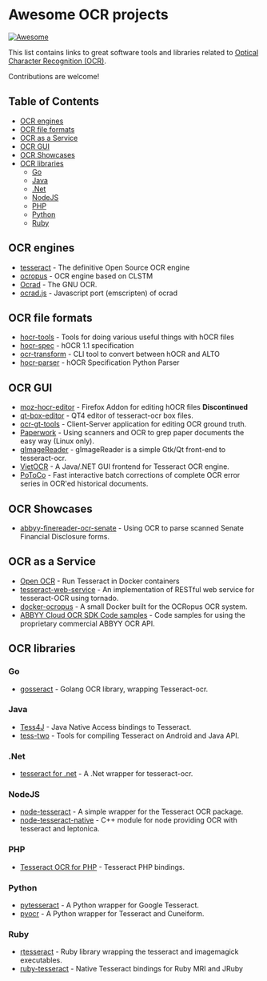 Awesome OCR projects
====================

[![Awesome](https://cdn.rawgit.com/sindresorhus/awesome/d7305f38d29fed78fa85652e3a63e154dd8e8829/media/badge.svg)](https://github.com/sindresorhus/awesome)

This list contains links to great software tools and libraries related to [Optical Character Recognition (OCR)](http://en.wikipwdia.org/wiki/Optical_Character_Recognition).

Contributions are welcome!

## Table of Contents

* [OCR engines](#ocr-engines)
* [OCR file formats](#ocr-file-formats)
* [OCR as a Service](#ocr-as-a-service)
* [OCR GUI](#ocr-gui)
* [OCR Showcases](#ocr-showcases)
* [OCR libraries](#ocr-libraries)
  * [Go](#go)
  * [Java](#java)
  * [.Net](#net)
  * [NodeJS](#nodejs)
  * [PHP](#php)
  * [Python](#python)
  * [Ruby](#ruby)

## OCR engines

* [tesseract](https://github.com/tesseract-ocr/tesseract) - The definitive Open Source OCR engine
* [ocropus](https://github.com/tmbdev/ocropy) - OCR engine based on CLSTM
* [Ocrad](http://www.gnu.org/software/ocrad/) - The GNU OCR.
* [ocrad.js](https://github.com/antimatter15/ocrad.js) - Javascript port (emscripten) of ocrad

## OCR file formats

* [hocr-tools](https://github.com/tmbdev/hocr-tools) - Tools for doing various useful things with hOCR files
* [hocr-spec](https://github.com/kba/hocr-spec) - hOCR 1.1 specification
* [ocr-transform](https://github.com/UB-Mannheim/ocr-transform) - CLI tool to convert between hOCR and ALTO
* [hocr-parser](https://github.com/athento/hocr-parser) - hOCR Specification Python Parser

## OCR GUI

* [moz-hocr-editor](https://github.com/garrison/moz-hocr-edit) - Firefox Addon for editing hOCR files **Discontinued**
* [qt-box-editor](https://github.com/zdenop/qt-box-editor) - QT4 editor of tesseract-ocr box files.
* [ocr-gt-tools](https://github.com/UB-Mannheim/ocr-gt-tools) - Client-Server application for editing OCR ground truth.
* [Paperwork](https://github.com/jflesch/paperwork) - Using scanners and OCR to grep paper documents the easy way (Linux only).
* [gImageReader](https://github.com/manisandro/gImageReader) - gImageReader is a simple Gtk/Qt front-end to tesseract-ocr.
* [VietOCR](http://vietocr.sourceforge.net/) - A Java/.NET GUI frontend for Tesseract OCR engine.
* [PoToCo](https://github.com/cisocrgroup/PoCoTo) - Fast interactive batch corrections of complete OCR error series in OCR'ed historical documents.

## OCR Showcases

* [abbyy-finereader-ocr-senate](https://github.com/dannguyen/abbyy-finereader-ocr-senate) - Using OCR to parse scanned Senate Financial Disclosure forms.

## OCR as a Service

* [Open OCR](https://github.com/tleyden/open-ocr) - Run Tesseract in Docker containers
* [tesseract-web-service](https://github.com/guitarmind/tesseract-web-service) - An implementation of RESTful web service for tesseract-OCR using tornado.
* [docker-ocropus](https://github.com/tmbdev/docker-ocropus) - A small Docker built for the OCRopus OCR system.
* [ABBYY Cloud OCR SDK Code samples](https://github.com/abbyysdk/ocrsdk.com) - Code samples for using the proprietary commercial ABBYY OCR API.

## OCR libraries

### Go

* [gosseract](https://github.com/otiai10/gosseract) - Golang OCR library, wrapping Tesseract-ocr.

### Java

* [Tess4J](https://github.com/nguyenq/tess4j) - Java Native Access bindings to Tesseract.
* [tess-two](https://github.com/rmtheis/tess-two) - Tools for compiling Tesseract on Android and Java API.

### .Net

* [tesseract for .net](https://github.com/charlesw/tesseract) - A .Net wrapper for tesseract-ocr.

### NodeJS

* [node-tesseract](https://github.com/desmondmorris/node-tesseract) - A simple wrapper for the Tesseract OCR package.
* [node-tesseract-native](https://github.com/mdelete/node-tesseract-native) - C++ module for node providing OCR with tesseract and leptonica.

### PHP

* [Tesseract OCR for PHP](https://github.com/thiagoalessio/tesseract-ocr-for-php) - Tesseract PHP bindings.

### Python

* [pytesseract](https://github.com/madmaze/pytesseract) - A Python wrapper for Google Tesseract.
* [pyocr](https://github.com/jflesch/pyocr) - A Python wrapper for Tesseract and Cuneiform.

### Ruby

* [rtesseract](https://github.com/dannnylo/rtesseract) - Ruby library wrapping the tesseract and imagemagick executables.
* [ruby-tesseract](https://github.com/meh/ruby-tesseract-ocr) - Native Tesseract bindings for Ruby MRI and JRuby

